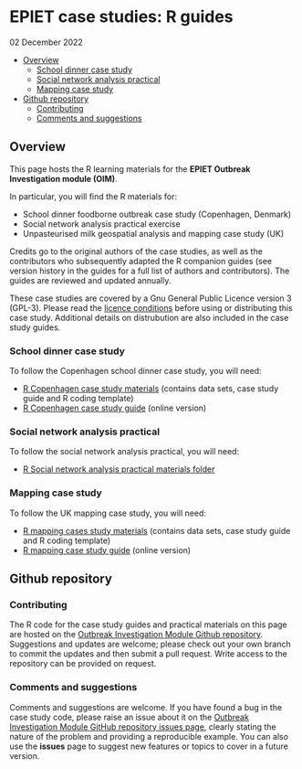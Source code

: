 EPIET case studies: R guides
================
02 December 2022

-   <a href="#overview" id="toc-overview">Overview</a>
    -   <a href="#school-dinner-case-study"
        id="toc-school-dinner-case-study">School dinner case study</a>
    -   <a href="#social-network-analysis-practical"
        id="toc-social-network-analysis-practical">Social network analysis
        practical</a>
    -   <a href="#mapping-case-study" id="toc-mapping-case-study">Mapping case
        study</a>
-   <a href="#github-repository" id="toc-github-repository">Github
    repository</a>
    -   <a href="#contributing" id="toc-contributing">Contributing</a>
    -   <a href="#comments-and-suggestions"
        id="toc-comments-and-suggestions">Comments and suggestions</a>

<!-- README.md is generated from README.Rmd. Please edit that file -->

## Overview

This page hosts the R learning materials for the **EPIET Outbreak
Investigation module (OIM)**.

In particular, you will find the R materials for:

-   School dinner foodborne outbreak case study (Copenhagen, Denmark)
-   Social network analysis practical exercise
-   Unpasteurised milk geospatial analysis and mapping case study (UK)

Credits go to the original authors of the case studies, as well as the
contributors who subsequently adapted the R companion guides (see
version history in the guides for a full list of authors and
contributors). The guides are reviewed and updated annually.

These case studies are covered by a Gnu General Public Licence version 3
(GPL-3). Please read the [licence
conditions](https://github.com/EPIET/OutbreakInvestigation/blob/master/LICENSE)
before using or distributing this case study. Additional details on
distrubution are also included in the case study guides.

### School dinner case study

To follow the Copenhagen school dinner case study, you will need:

-   [R Copenhagen case study
    materials](https://epiet.github.io/OutbreakInvestigation/Copenhagen_R_casestudy.zip)
    (contains data sets, case study guide and R coding template)
-   [R Copenhagen case study
    guide](https://epiet.github.io/OutbreakInvestigation/Copenhagen_R_guide.html)
    (online version)

### Social network analysis practical

To follow the social network analysis practical, you will need:

-   [R Social network analysis practical materials
    folder](https://epiet.github.io/OutbreakInvestigation/Network_analysis_practical.zip)

### Mapping case study

To follow the UK mapping case study, you will need:

-   [R mapping cases study
    materials](https://epiet.github.io/OutbreakInvestigation/Mapping_R_casestudy.zip)
    (contains data sets, case study guide and R coding template)
-   [R mapping case study
    guide](https://epiet.github.io/OutbreakInvestigation/Mapping_R_guide.html)
    (online version)

## Github repository

### Contributing

The R code for the case study guides and practical materials on this
page are hosted on the [Outbreak Investigation Module Github
repository](https://github.com/EPIET/OutbreakInvestigation/tree/master/Mapping).
Suggestions and updates are welcome; please check out your own branch to
commit the updates and then submit a pull request. Write access to the
repository can be provided on request.

### Comments and suggestions

Comments and suggestions are welcome. If you have found a bug in the
case study code, please raise an issue about it on the [Outbreak
Investigation Module GitHub repository issues
page](https://github.com/EPIET/OutbreakInvestigation/issues), clearly
stating the nature of the problem and providing a reproducible example.
You can also use the **issues** page to suggest new features or topics
to cover in a future version.
